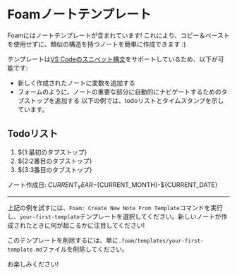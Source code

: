 # Foamノートテンプレート

Foamにはノートテンプレートが含まれています!
これにより、コピー＆ペーストを使用せずに、類似の構造を持つノートを簡単に作成できます :)

テンプレートは[VS Codeのスニペット構文](https://code.visualstudio.com/docs/editor/userdefinedsnippets#_snippet-syntax)をサポートしているため、以下が可能です:
- 新しく作成されたノートに変数を追加する
- フォームのように、ノートの重要な部分に自動的にナビゲートするためのタブストップを追加する
以下の例では、todoリストとタイムスタンプを示しています。

## Todoリスト

1. ${1:最初のタブストップ}
2. ${2:2番目のタブストップ}
3. ${3:3番目のタブストップ}

ノート作成日: ${CURRENT_YEAR}-${CURRENT_MONTH}-${CURRENT_DATE}

---

上記の例を試すには、`Foam: Create New Note From Template`コマンドを実行し、`your-first-template`テンプレートを選択してください。新しいノートが作成されたときに何が起こるかに注目してください!

このテンプレートを削除するには、単に`.foam/templates/your-first-template.md`ファイルを削除してください。

お楽しみください!
